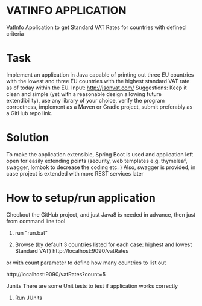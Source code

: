 # VATINFO APPLICATION 
 VatInfo Application to get Standard VAT Rates for countries with defined   criteria
 
# Task
Implement an application in Java capable of printing out three EU countries with the lowest and three EU countries with 
the highest standard VAT rate as of today within the EU.  Input: http://jsonvat.com/
Suggestions: Keep it clean and simple (yet with a reasonable design allowing future extendibility), use any library of your choice, 
verify the program correctness, implement as a Maven or Gradle project, submit preferably as a GitHub repo link.

# Solution 
To make the application extensible, Spring Boot is used and application left open for easily extending points (security, web templates e.g. thymeleaf, swagger,  lombok to decrease the coding etc. )
Also, swagger is provided, in case project is extended with more REST services later


# How to setup/run application
Checkout the GitHub project, and just Java8 is needed in advance, then just from command line tool 

1. run "run.bat"  

2. Browse (by default 3 countries listed for each case: highest and lowest Standard VAT)
http://localhost:9090/vatRates

or with count parameter to define how many countries to list out  

http://localhost:9090/vatRates?count=5



Junits
There are some Unit tests to test if application works correctly
1. Run JUnits 
 



  

